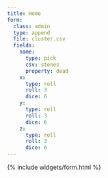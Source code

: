 ```yaml
---
title: Home
form:
  class: admin
  type: append
  file: cluster.csv
  fields:
    name:
      type: pick
      csv: stones
      property: dead
    x:
      type: roll
      roll: 3
      dice: 6
    y:
      type: roll
      roll: 3
      dice: 6
    z:
      type: roll
      roll: 3
      dice: 6
---
```

{% include widgets/form.html %}